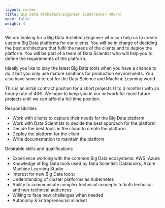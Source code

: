 ```yaml
---
layout: career
title: Big Data Architect/Engineer (contractor 40€/h)
open: false
weight: 4
---
```


We are looking for a Big Data Architect/Engineer who can help us to create custom Big Data platforms for our clients. You will be in charge of deciding the best architecture that fulfil the needs of the clients and to deploy the platform. You will be part of a team of Data Scientist who will help you to define the requirements of the platform.

Ideally you like to play the latest Big Data tools when you have a chance to do it but you only use mature solutions for production environments. You also have some interest for the Data Science and Machine Learning world.

This is an initial contract position for a short projects (1 to 3 months) with an hourly rate of 40€. We hope to keep you in our network for more future projects until we can afford a full time position.

Responsibilities
* Work with clients to capture their needs for the Big Data platform
* Work with Data Scientists to decide the best approach for the platform
* Decide the best tools in the cloud to create the platform
* Deploy the platform for the client 
* Write documentation to maintain the platform

Desirable skills and qualifications
* Experience working with the common Big Data ecosystems: AWS, Azure
* Knowledge of Big Data tools used by Data Scientist: Databricks, Azure Machine Learning Studio
* Interest for new Big Data tools: 
* Understanding of cluster platforms as Kubernetes
* Ability to communicate complex technical concepts to both technical and non-technical audiences 
* Willing to face new challenges when needed
* Autonomy & Entrepreneurial mindset
